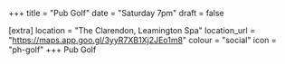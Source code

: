 +++
title = "Pub Golf"
date = "Saturday 7pm"
draft = false

[extra]
location = "The Clarendon, Leamington Spa"
location_url = "https://maps.app.goo.gl/3yyR7XB1Xj2JEo1m8"
colour = "social"
icon = "ph-golf"
+++
Pub Golf
